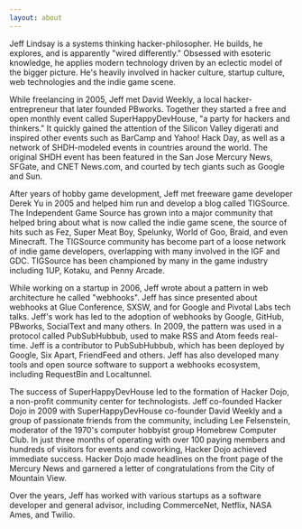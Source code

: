 ```yaml
---
layout: about
---
```

Jeff Lindsay is a systems thinking hacker-philosopher. He builds, he explores, and is apparently "wired differently." Obsessed with esoteric knowledge, he applies modern technology driven by an eclectic model of the bigger picture. He's heavily involved in hacker culture, startup culture, web technologies and the indie game scene.

While freelancing in 2005, Jeff met David Weekly, a local hacker-entrepreneur that later founded PBworks. Together they started a free and open monthly event called SuperHappyDevHouse, "a party for hackers and thinkers." It quickly gained the attention of the Silicon Valley digerati and inspired other events such as BarCamp and Yahoo! Hack Day, as well as a network of SHDH-modeled events in countries around the world. The original SHDH event has been featured in the San Jose Mercury News, SFGate, and CNET News.com, and courted by tech giants such as Google and Sun.

After years of hobby game development, Jeff met freeware game developer Derek Yu in 2005 and helped him run and develop a blog called TIGSource. The Independent Game Source has grown into a major community that helped bring about what is now called the indie game scene, the source of hits such as Fez, Super Meat Boy, Spelunky, World of Goo, Braid, and even Minecraft. The TIGSource community has become part of a loose network of indie game developers, overlapping with many involved in the IGF and GDC. TIGSource has been championed by many in the game industry including 1UP, Kotaku, and Penny Arcade.

While working on a startup in 2006, Jeff wrote about a pattern in web architecture he called "webhooks". Jeff has since presented about webhooks at Glue Conference, SXSW, and for Google and Pivotal Labs tech talks. Jeff's work has led to the adoption of webhooks by Google, GitHub, PBworks, SocialText and many others. In 2009, the pattern was used in a protocol called PubSubHubbub, used to make RSS and Atom feeds real-time. Jeff is a contributor to PubSubHubbub, which has been deployed by Google, Six Apart, FriendFeed and others. Jeff has also developed many tools and open source software to support a webhooks ecosystem, including RequestBin and Localtunnel.

The success of SuperHappyDevHouse led to the formation of Hacker Dojo, a non-profit community center for technologists. Jeff co-founded Hacker Dojo in 2009 with SuperHappyDevHouse co-founder David Weekly and a group of passionate friends from the community, including Lee Felsenstein, moderator of the 1970's computer hobbyist group Homebrew Computer Club. In just three months of operating with over 100 paying members and hundreds of visitors for events and coworking, Hacker Dojo achieved immediate success. Hacker Dojo made headlines on the front page of the Mercury News and garnered a letter of congratulations from the City of Mountain View.

Over the years, Jeff has worked with various startups as a software developer and general advisor, including CommerceNet, Netflix, NASA Ames, and Twilio.
